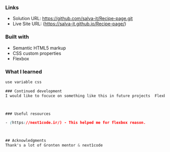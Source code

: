 
### Links

- Solution URL: https://github.com/salva-it/Recipe-page.git
- Live Site URL: (https://salva-it.github.io/Recipe-page/)


### Built with

- Semantic HTML5 markup
- CSS custom properties
- Flexbox


### What I learned

```css
use variable css

### Continued development
I would like to focuce on something like this in future projects  Flexbox & web animation 



### Useful resources

- (https://next1code.ir/) - This helped me for flexbox reason. 



## Acknowledgments
Thank's a lot of Gronten mentor & next1code
